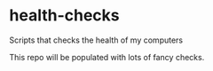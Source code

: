 # health-checks
Scripts that checks the health of my computers

This repo will be populated with lots of fancy checks.
